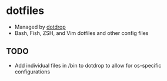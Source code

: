 # dotfiles

- Managed by [dotdrop](https://github.com/deadc0de6/dotdrop)
- Bash, Fish, ZSH, and Vim dotfiles and other config files

## TODO

- Add individual files in /bin to dotdrop to allow for os-specific configurations
